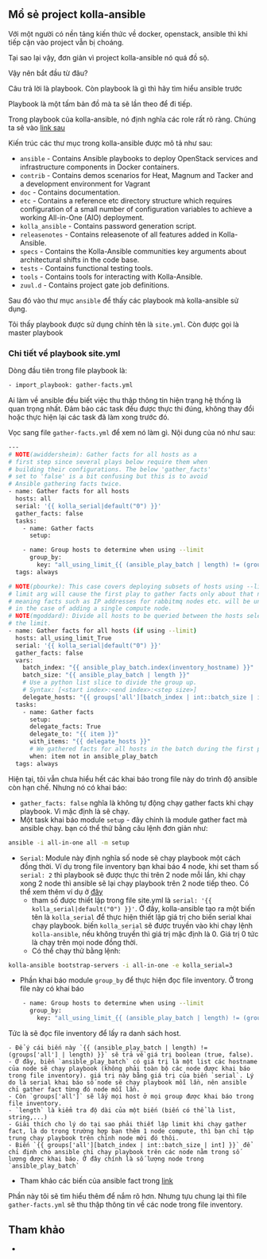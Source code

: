 ## Mổ sẻ project kolla-ansible

Với một người có nền tảng kiến thức về docker, openstack, ansible thì khi tiếp cận vào project vẫn bị choáng.

Tại sao lại vậy, đơn giản vì project kolla-ansible nó quá đồ sộ.

Vậy nên bắt đầu từ đâu?

Câu trả lời là playbook. Còn playbook là gì thì hãy tìm hiểu ansible trước

Playbook là một tấm bản đồ mà ta sẽ lần theo để đi tiếp. 

Trong playbook của kolla-ansible, nó định nghĩa các role rất rõ ràng. Chúng ta sẽ vào [link sau](https://opendev.org/openstack/kolla-ansible)

Kiến trúc các thư mục trong kolla-ansible được mô tả như sau:

- `ansible` - Contains Ansible playbooks to deploy OpenStack services and infrastructure components in Docker containers.
- `contrib` - Contains demos scenarios for Heat, Magnum and Tacker and a development environment for Vagrant
- `doc` - Contains documentation.
- `etc` - Contains a reference etc directory structure which requires configuration of a small number of configuration variables to achieve a working All-in-One (AIO) deployment.
- `kolla_ansible` - Contains password generation script.
- `releasenotes` - Contains releasenote of all features added in Kolla-Ansible.
- `specs` - Contains the Kolla-Ansible communities key arguments about architectural shifts in the code base.
- `tests` - Contains functional testing tools.
- `tools` - Contains tools for interacting with Kolla-Ansible.
- `zuul.d` - Contains project gate job definitions.

Sau đó vào thư mục `ansible` để thấy các playbook mà kolla-ansible sử dụng. 

Tôi thấy playbook được sử dụng chính tên là `site.yml`. Còn được gọi là master playbook

### Chi tiết về playbook site.yml

Dòng đầu tiên trong file playbook là:
```sh
- import_playbook: gather-facts.yml
```

Ai làm về ansible đều biết việc thu thập thông tin hiện trạng hệ thống là quan trọng nhất. Đảm bảo các task đều được thực thi đúng, không thay đổi hoặc thực hiện lại các task đã làm xong trước đó.

Vọc sang file `gather-facts.yml` để xem nó làm gì. Nội dung của nó như sau:
```sh
---
# NOTE(awiddersheim): Gather facts for all hosts as a
# first step since several plays below require them when
# building their configurations. The below 'gather_facts'
# set to 'false' is a bit confusing but this is to avoid
# Ansible gathering facts twice.
- name: Gather facts for all hosts
  hosts: all
  serial: '{{ kolla_serial|default("0") }}'
  gather_facts: false
  tasks:
    - name: Gather facts
      setup:

    - name: Group hosts to determine when using --limit
      group_by:
        key: "all_using_limit_{{ (ansible_play_batch | length) != (groups['all'] | length) }}"
  tags: always

# NOTE(pbourke): This case covers deploying subsets of hosts using --limit. The
# limit arg will cause the first play to gather facts only about that node,
# meaning facts such as IP addresses for rabbitmq nodes etc. will be undefined
# in the case of adding a single compute node.
# NOTE(mgoddard): Divide all hosts to be queried between the hosts selected via
# the limit.
- name: Gather facts for all hosts (if using --limit)
  hosts: all_using_limit_True
  serial: '{{ kolla_serial|default("0") }}'
  gather_facts: false
  vars:
    batch_index: "{{ ansible_play_batch.index(inventory_hostname) }}"
    batch_size: "{{ ansible_play_batch | length }}"
    # Use a python list slice to divide the group up.
    # Syntax: [<start index>:<end index>:<step size>]
    delegate_hosts: "{{ groups['all'][batch_index | int::batch_size | int] }}"
  tasks:
    - name: Gather facts
      setup:
      delegate_facts: True
      delegate_to: "{{ item }}"
      with_items: "{{ delegate_hosts }}"
      # We gathered facts for all hosts in the batch during the first play.
      when: item not in ansible_play_batch
  tags: always
```

Hiện tại, tôi vẫn chưa hiểu hết các khai báo trong file này do trình độ ansible còn hạn chế. Nhưng nó có khai báo:

- `gather_facts: false` nghĩa là không tự động chạy gather facts khi chạy playbook. Vì mặc định là sẽ chạy.
- Một task khai báo module `setup` - đây chính là module gather fact mà ansible chạy. bạn có thể thử bằng câu lệnh đơn giản như:
```sh
ansible -i all-in-one all -m setup
```

- `Serial`: Module này định nghĩa số node sẽ chạy playbook một cách đồng thời. Ví dụ trong file inventory bạn khai báo 4 node, khi set tham số `serial: 2` thì playbook sẽ được thực thi trên 2 node mỗi lần, khi chạy xong 2 node thì ansible sẽ lại chạy playbook trên 2 node tiếp theo. Có thể xem thêm ví dụ ở [đây](https://stackoverflow.com/questions/50026802/override-ansible-playbook-serial-from-command-line)
	- tham số được thiết lập trong file site.yml là `serial: '{{ kolla_serial|default("0") }}'`. Ở đây, kolla-ansible tạo ra một biến tên là `kolla_serial` để thực hiện thiết lập giá trị cho biến serial khai chạy playbook. biến `kolla_serial` sẽ được truyền vào khi chạy lệnh `kolla-ansible`, nếu không truyền thì giá trị mặc định là 0. Giá trị 0 tức là chạy trên mọi node đồng thời.
	- Có thể chạy thử bằng lệnh:
```sh
kolla-ansible bootstrap-servers -i all-in-one -e kolla_serial=3
```

- Phần khai báo module `group_by` để thực hiện đọc file inventory. Ở trong file này có khai báo
```sh
    - name: Group hosts to determine when using --limit
      group_by:
        key: "all_using_limit_{{ (ansible_play_batch | length) != (groups['all'] | length) }}"
```
Tức là sẽ đọc file inventory để lấy ra danh sách host.

	- Để ý cái biến này `{{ (ansible_play_batch | length) != (groups['all'] | length) }}` sẽ trả về giá trị boolean (true, false).
	- Ở đây, biến `ansible_play_batch` có giá trị là một list các hostname của node sẽ chạy playbook (không phải toàn bộ các node được khai báo trong file inventory). giá trị này bằng giá trị của biến `serial`. Lý do là serial khai báo số node sẽ chạy playbook mỗi lần, nên ansible chỉ gather fact từng đó node mỗi lần.
	- Còn `groups['all']` sẽ lấy mọi host ở mọi group được khai báo trong file inventory.
	- `length` là kiểm tra độ dài của một biến (biến có thể là list, string,...)
	- Giải thích cho lý do tại sao phải thiết lập limit khi chạy gather fact, là do trong trường hợp bạn thêm 1 node compute, thì bạn chỉ tập trung chạy playbook trên chỉnh node mới đó thôi.
	- Biến `{{ groups['all'][batch_index | int::batch_size | int] }}` để chỉ định cho ansible chỉ chạy playbook trên các node nằm trong số lượng được khai báo. Ở đây chính là số lượng node trong `ansible_play_batch`

- Tham khảo các biến của ansible fact trong [link](https://docs.ansible.com/ansible/latest/reference_appendices/special_variables.html)
	
Phần này tôi sẽ tìm hiểu thêm để nắm rõ hơn. Nhưng tựu chung lại thì file `gather-facts.yml` sẽ thu thập thông tin về các node trong file inventory.
	




## Tham khảo

- 


